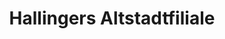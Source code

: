 ---
title: "Hallingers Altstadtfiliale"
url: /landsberg-am-lech/hallingers-altstadtfiliale/
shop: Schokolade
---